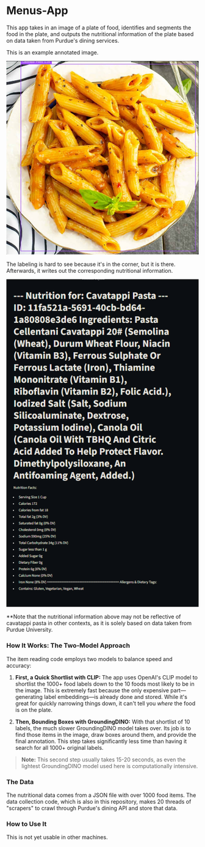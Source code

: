 # Menus-App

This app takes in an image of a plate of food, identifies and segments the food in the plate, and outputs the nutritional information of the plate based on data taken from Purdue's dining services.

This is an example annotated image. 

![Food Segmentation Demo](https://github.com/RithvikKrishnan/Menus-App/blob/7d9c990172b40384ed1bf44e62e8ca383ca525af/Demo1.png)

The labeling is hard to see because it's in the corner, but it is there. Afterwards, it writes out the corresponding nutritional information.

![Nutritional Info Demo](https://github.com/RithvikKrishnan/Menus-App/blob/3159204516bf4ce3bf76ac055b96142e06560e3f/Demo2.png)

**Note that the nutritional information above may not be reflective of cavatappi pasta in other contexts, as it is solely based on data taken from Purdue University. 

### How It Works: The Two-Model Approach

The item reading code employs two models to balance speed and accuracy:

1.  **First, a Quick Shortlist with CLIP:** The app uses OpenAI's CLIP model to shortlist the 1000+ food labels down to the 10 foods most likely to be in the image. This is extremely fast because the only expensive part—generating label embeddings—is already done and stored. While it's great for quickly narrowing things down, it can't tell you *where* the food is on the plate.

2.  **Then, Bounding Boxes with GroundingDINO:** With that shortlist of 10 labels, the much slower GroundingDINO model takes over. Its job is to find those items in the image, draw boxes around them, and provide the final annotation. This step takes significantly less time than having it search for all 1000+ original labels.

> **Note:** This second step usually takes 15-20 seconds, as even the lightest GroundingDINO model used here is computationally intensive.

### The Data

The nutritional data comes from a JSON file with over 1000 food items. The data collection code, which is also in this repository, makes 20 threads of "scrapers" to crawl through Purdue's dining API and store that data.

### How to Use It

This is not yet usable in other machines.

